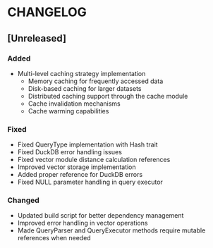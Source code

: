 # CHANGELOG

## [Unreleased]

### Added
- Multi-level caching strategy implementation
  - Memory caching for frequently accessed data
  - Disk-based caching for larger datasets
  - Distributed caching support through the cache module
  - Cache invalidation mechanisms
  - Cache warming capabilities

### Fixed
- Fixed QueryType implementation with Hash trait
- Fixed DuckDB error handling issues
- Fixed vector module distance calculation references
- Improved vector storage implementation
- Added proper reference for DuckDB errors
- Fixed NULL parameter handling in query executor

### Changed
- Updated build script for better dependency management
- Improved error handling in vector operations
- Made QueryParser and QueryExecutor methods require mutable references when needed 